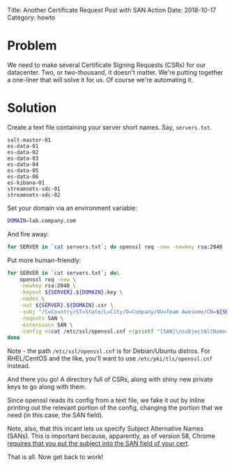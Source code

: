 Title: Another Certificate Request Post with SAN Action
Date: 2018-10-17
Category: howto

# Problem
We need to make several Certificate Signing Requests (CSRs) for our datacenter. Two, or two-thousand, it doesn't matter. We're putting together a one-liner that will solve it for us. Of course we're automating it.

# Solution
Create a text file containing your server short names. Say, `servers.txt`.

```
salt-master-01
es-data-01
es-data-02
es-data-03
es-data-04
es-data-05
es-data-06
es-kibana-01
streamsets-sdc-01
streamsets-sdc-02
```

Set your domain via an environment variable:
```sh
DOMAIN=lab.company.com
```

And fire away:
```sh
for SERVER in `cat servers.txt`; do openssl req -new -newkey rsa:2048 -keyout ${SERVER}.${DOMAIN}.key -nodes -out ${SERVER}.${DOMAIN}.csr -subj "/C=Country/ST=State/L=City/O=Company/OU=Team Awesome/CN=${SERVER}.${DOMAIN}" -reqexts SAN -extensions SAN -config <(cat /etc/ssl/openssl.cnf <(printf "[SAN]\nsubjectAltName=DNS:${SERVER}.${DOMAIN},DNS:${SERVER}")); done
```

Put more human-friendly:
```sh
for SERVER in `cat servers.txt`; do\
    openssl req -new \
    -newkey rsa:2048 \
    -keyout ${SERVER}.${DOMAIN}.key \
    -nodes \
    -out ${SERVER}.${DOMAIN}.csr \
    -subj "/C=Country/ST=State/L=City/O=Company/OU=Team Awesome/CN=${SERVER}.${DOMAIN}" \
    -reqexts SAN \
    -extensions SAN \
    -config <(cat /etc/ssl/openssl.cnf <(printf "[SAN]\nsubjectAltName=DNS:${SERVER}.${DOMAIN},DNS:${SERVER}")); \
done
```

Note - the path `/etc/ssl/openssl.cnf` is for Debian/Ubuntu distros. For RHEL/CentOS and the like, you'll want to use `/etc/pki/tls/openssl.cnf` instead.

And there you go! A directory full of CSRs, along with shiny new private keys to go along with them.

Since openssl reads its config from a text file, we fake it out by inline printing out the relevant portion of the config, changing the portion that we need (in this case, the SAN field).

Note, also, that this incant lets us specify Subject Alternative Names (SANs). This is important because, apparently, as of version 58, Chrome [requires that you put the subject into the SAN field of your cert](https://productforums.google.com/forum/#!topic/chrome/-19ZxwjaCjw).

That is all. Now get back to work!
